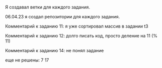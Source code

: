 Я создавал ветки для каждого задания.

06.04.23 я создал репозитории для каждого задания.

Комментарий к заданию 11: я уже сортировал массив в задании t3

Комментарий к заданию 12: долго писать код, просто деление на 11 (% 11)

Комментарий к заданию 14: не понял задание

еще не решены: 7 17
